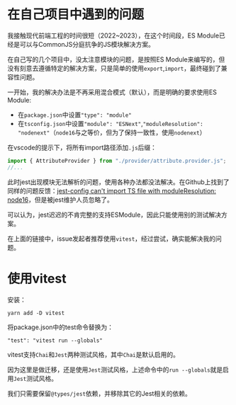 # 在自己项目中遇到的问题

我接触现代前端工程的时间很短（2022~2023），在这个时间段，ES Module已经是可以与CommonJS分庭抗争的JS模块解决方案。

在自己写的几个项目中，没太注意模块的问题，是按照ES Module来编写的，但没有刻意去遵循特定的解决方案，只是简单的使用`export`,`import`，最终碰到了兼容性问题。

一开始，我的解决办法是不再采用混合模式（默认），而是明确的要求使用ES Module:

- 在`package.json`中设置`"type": "module"`
- 在`tsconfig.json`中设置`"module": "ESNext"`,`"moduleResolution": "nodenext"`（`node16`与之等价，但为了保持一致性，使用`nodenext`）

在vscode的提示下，将所有import路径添加`.js`后缀：

```ts
import { AttributeProvider } from "./provider/attribute.provider.js";
//...
```

此时jest出现模块无法解析的问题，使用各种办法都没法解决。在Github上找到了同样的问题反馈：[jest-config can't import TS file with moduleResolution: node16](https://github.com/jestjs/jest/issues/13350)，但是被jest维护人员忽略了。

可以认为，jest迟迟的不肯完整的支持ESModule，因此只能使用别的测试解决方案。

在上面的链接中，issue发起者推荐使用`vitest`，经过尝试，确实能解决我的问题。

# 使用vitest

安装：

```
yarn add -D vitest
```

将package.json中的test命令替换为：

```
"test": "vitest run --globals"
```

vitest支持`Chai`和`Jest`两种测试风格，其中`Chai`是默认启用的。

因为这里是做迁移，还是使用`Jest`测试风格，上述命令中的`run --globals`就是启用`Jest`测试风格。

我们只需要保留`@types/jest`依赖，并移除其它的Jest相关的依赖。